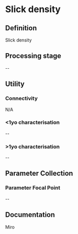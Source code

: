 # Slick density
<!-- 
{: .no_toc .text-delta }
* TOC
{:toc} -->

## Definition

Slick density

## Processing stage

--

## Utility 
### Connectivity

N/A

### <1yo characterisation

--

### >1yo characterisation

--

## Parameter Collection
### Parameter Focal Point

--

## Documentation

Miro